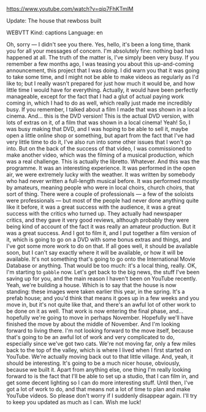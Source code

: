 https://www.youtube.com/watch?v=qip7FhKTmlM 

Update: The house that rewboss built 

WEBVTT Kind: captions Language: en 

Oh, sorry — I didn't see you there. Yes, hello, it's been a long time, thank you for all your messages of concern. I'm absolutely fine: nothing bad has happened at all. The truth of the matter is, I've simply been very busy. If you remember a few months ago, I was teasing you about this up-and-coming announcement, this project that I was doing. I did warn you that it was going to take some time, and I might not be able to make videos as regularly as I'd like to; but I really wasn't prepared for just how much it would be, and how little time I would have for everything. Actually, it would have been perfectly manageable, except for the fact that I had a glut of actual paying work coming in, which I had to do as well, which really just made me incredibly busy. If you remember, I talked about a film I made that was shown in a local cinema. And... this is the DVD version! This is the actual DVD version, with lots of extras on it, of a film that was shown in a local cinema! Yeah! So, I was busy making that DVD, and I was hoping to be able to sell it, maybe open a little online shop or something, but apart from the fact that I've had very little time to do it, I've also run into some other issues that I won't go into. But on the back of the success of that video, I was commissioned to make another video, which was the filming of a musical production, which was a real challenge. This is actually the libretto. Whatever. And this was the programme. It was an interesting experience. It was performed in the open air, we were extremely lucky with the weather. It was written by somebody who had never written a full-length musical before. It was performed mostly by amateurs, meaning people who were in local choirs, church choirs, that sort of thing. There were a couple of professionals — a few of the soloists were professionals — but most of the people had never done anything quite like it before, it was a great success with the audience, it was a great success with the critics who turned up. They actually had newspaper critics, and they gave it very good reviews, although probably they were being kind of account of the fact it was really an amateur production. But it was a great success. And I got to film it, and I put together a film version of it, which is going to go on a DVD with some bonus extras and things, and I've got some more work to do on that. If all goes well, it should be available soon, but I can't say exactly where it will be available, or how it will be available. It's not something that's going to go onto the International Movie Database or anything. That would be too much: it's a local thing, really. OK, I'm starting to `gabble` now. Let's get back to the big news, the stuff I've been saving up for you, and the main reason I haven't been on YouTube recently. Yeah, we're building a house. Which is to say that the house is now standing: these images were taken earlier this year, in the spring. It's a prefab house; and you'd think that means it goes up in a few weeks and you move in, but it's not quite like that, and there's an awful lot of other work to be done on it as well. That work is now entering the final phase, and... hopefully we're going to move in perhaps November. Hopefully we'll have finished the move by about the middle of November. And I'm looking forward to living there. I'm not looking forward to the move itself, because that's going to be an awful lot of work and very complicated to do, especially since we've got two cats. We're not moving far, only a few miles back to the top of the valley, which is where I lived when I first started on YouTube. We're actually moving back out to that little village. And, yeah, it should be interesting. It's going to be a much nicer house, obviously, because we built it. Apart from anything else, one thing I'm really looking forward to is the fact that I'll be able to set up a studio, that I can film in, and get some decent lighting so I can do more interesting stuff. Until then, I've got a lot of work to do, and that means not a lot of time to plan and make YouTube videos. So please don't worry if I suddenly disappear again. I'll try to keep you updated as much as I can. Wish me luck! 